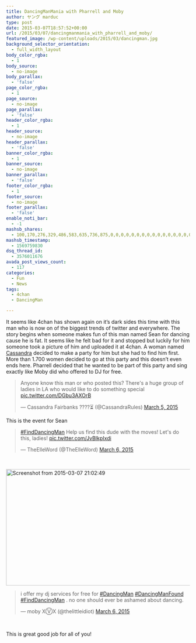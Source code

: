 ```yaml
---
title: DancingManMania with Pharrell and Moby
author: ヤング marduc
type: post
date: 2015-03-07T18:57:52+00:00
url: /2015/03/07/dancingmanmania_with_pharrell_and_moby/
featured_image: /wp-content/uploads/2015/03/dancingman.jpg
background_selector_orientation:
  - full_width_layout
body_color_rgba:
  - 1
body_source:
  - no-image
body_parallax:
  - 'false'
page_color_rgba:
  - 1
page_source:
  - no-image
page_parallax:
  - 'false'
header_color_rgba:
  - 1
header_source:
  - no-image
header_parallax:
  - 'false'
banner_color_rgba:
  - 1
banner_source:
  - no-image
banner_parallax:
  - 'false'
footer_color_rgba:
  - 1
footer_source:
  - no-image
footer_parallax:
  - 'false'
enable_noti_bar:
  - -1
mashsb_shares:
  - 100,170,276,329,486,583,635,736,875,0,0,0,0,0,0,0,0,0,0,0,0,0,0,0,0,0,0,0,0
mashsb_timestamp:
  - 1569759830
dsq_thread_id:
  - 3576011676
avada_post_views_count:
  - 117
categories:
  - Fun
  - News
tags:
  - 4chan
  - DancingMan

---
```

It seems like 4chan has shown again on it&#8217;s dark sides this time with this man who is now on of the biggest trends of twitter and everywhere. The story begins when someone makes fun of this man named Sean for dancing cause he is fat. It seems like he felt bad for it and stopped but luckily for him someone took a picture of him and uploaded it at 4chan. A woman named <a href="https://twitter.com/CassandraRules" target="_blank">Cassandra</a> decided to make a party for him but she had to find him first. More than 1.700 women decided to go at this party and<!--more--> this doesn&#8217;t even ends here. Pharrell decided that he wanted to be part of this party and sing exactly like Moby did who offered to DJ for free.

<blockquote class="twitter-tweet" data-width="550" data-dnt="true">
  <p lang="en" dir="ltr">
    Anyone know this man or who posted this? There's a huge group of ladies in LA who would like to do something special <a href="http://t.co/DGbu3AXOrB">pic.twitter.com/DGbu3AXOrB</a>
  </p>
  
  <p>
    &mdash; Cassandra Fairbanks ????⏳ (@CassandraRules) <a href="https://twitter.com/CassandraRules/status/573617663655571456?ref_src=twsrc%5Etfw">March 5, 2015</a>
  </p>
</blockquote>



This is the event for Sean

<blockquote class="twitter-tweet" data-width="550" data-dnt="true">
  <p lang="en" dir="ltr">
    <a href="https://twitter.com/hashtag/FindDancingMan?src=hash&ref_src=twsrc%5Etfw">#FindDancingMan</a> Help us find this dude with the moves! Let's do this, ladies! <a href="http://t.co/JvBIkpIxdi">pic.twitter.com/JvBIkpIxdi</a>
  </p>
  
  <p>
    &mdash; TheElleWord (@TheElleWord) <a href="https://twitter.com/TheElleWord/status/573749831971172352?ref_src=twsrc%5Etfw">March 6, 2015</a>
  </p>
</blockquote>



&nbsp;

[<img class="alignnone size-full wp-image-323" src="http://localhost/wp-content/uploads/2015/03/Screenshot-from-2015-03-07-210249.png" alt="Screenshot from 2015-03-07 21:02:49" width="617" height="318" />][1]

<blockquote class="twitter-tweet" data-width="550" data-dnt="true">
  <p lang="en" dir="ltr">
    i offer my dj services for free for <a href="https://twitter.com/hashtag/DancingMan?src=hash&ref_src=twsrc%5Etfw">#DancingMan</a> <a href="https://twitter.com/hashtag/DancingManFound?src=hash&ref_src=twsrc%5Etfw">#DancingManFound</a> <a href="https://twitter.com/hashtag/FindDancingMan?src=hash&ref_src=twsrc%5Etfw">#FindDancingMan</a> . no one should ever be ashamed about dancing.
  </p>
  
  <p>
    &mdash; moby XⓋX (@thelittleidiot) <a href="https://twitter.com/thelittleidiot/status/573944025884983296?ref_src=twsrc%5Etfw">March 6, 2015</a>
  </p>
</blockquote>



&nbsp;

This is great good job for all of you!

 [1]: http://localhost/wp-content/uploads/2015/03/Screenshot-from-2015-03-07-210249.png